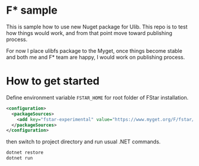 F* sample
=========

This is sample how to use new Nuget package for Ulib.
This repo is to test how things would work, and from that point move toward publishing process.

For now I place ulibfs package to the Myget, once things become stable and both me and F* team are happy,
I would work on publishing process.

# How to get started

Define environment variable `FSTAR_HOME` for root folder of FStar installation.

```xml
<configuration>
  <packageSources>
	<add key="fstar-experimental" value="https://www.myget.org/F/fstar/api/v3/index.json" />
  </packageSources>
</configuration>
```

then switch to project directory and run usual .NET commands.

```bash
dotnet restore
dotnet run
```
